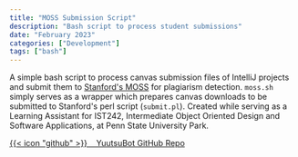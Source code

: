 ```yaml
---
title: "MOSS Submission Script"
description: "Bash script to process student submissions"
date: "February 2023"
categories: ["Development"]
tags: ["bash"]
---
```

A simple bash script to process canvas submission files of IntelliJ projects and submit them to [Stanford's MOSS](https://theory.stanford.edu/~aiken/moss/) for plagiarism detection. `moss.sh` simply serves as a wrapper which prepares canvas downloads to be submitted to Stanford's perl script (`submit.pl`). Created while serving as a Learning Assistant for IST242, Intermediate Object Oriented Design and Software Applications, at Penn State University Park.

[{{< icon "github" >}}&nbsp;&nbsp;&nbsp;&nbsp;YuutsuBot GitHub Repo](https://github.com/lfgberg/moss)
